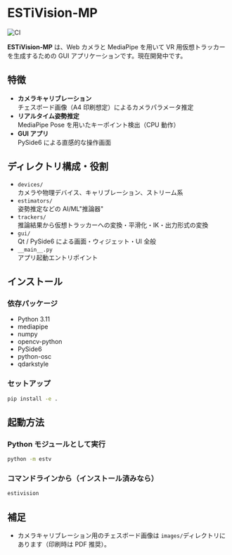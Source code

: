 # ESTiVision-MP

![CI](https://github.com/tosakax2/estivision-mp/actions/workflows/ci.yml/badge.svg)

**ESTiVision-MP** は、Web カメラと MediaPipe を用いて VR 用仮想トラッカーを生成するための GUI アプリケーションです。現在開発中です。

## 特徴

- **カメラキャリブレーション**  
  チェスボード画像（A4 印刷想定）によるカメラパラメータ推定
- **リアルタイム姿勢推定**  
  MediaPipe Pose を用いたキーポイント検出（CPU 動作）
- **GUI アプリ**  
  PySide6 による直感的な操作画面

## ディレクトリ構成・役割

- `devices/`  
  カメラや物理デバイス、キャリブレーション、ストリーム系
- `estimators/`  
  姿勢推定などの AI/ML"推論器"
- `trackers/`  
  推論結果から仮想トラッカーへの変換・平滑化・IK・出力形式の変換
- `gui/`  
  Qt / PySide6 による画面・ウィジェット・UI 全般
- `__main__.py`  
  アプリ起動エントリポイント

## インストール

### 依存パッケージ

- Python 3.11
- mediapipe
- numpy
- opencv-python
- PySide6
- python-osc
- qdarkstyle

### セットアップ

```sh
pip install -e .
```

## 起動方法

### Python モジュールとして実行

```sh
python -m estv
```

### コマンドラインから（インストール済みなら）

```sh
estivision
```

## 補足

- カメラキャリブレーション用のチェスボード画像は `images/`ディレクトリにあります（印刷時は PDF 推奨）。
